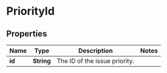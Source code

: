 # PriorityId

## Properties
Name | Type | Description | Notes
------------ | ------------- | ------------- | -------------
**id** | **String** | The ID of the issue priority. | 
